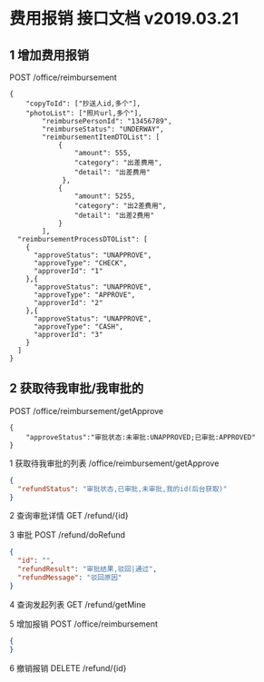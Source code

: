 # 费用报销 接口文档 v2019.03.21
## 1 增加费用报销
POST /office/reimbursement
```
{
    "copyToId": ["抄送人id,多个"],
    "photoList": ["照片url,多个"],
        "reimbursePersonId": "13456789",
        "reimburseStatus": "UNDERWAY",
        "reimbursementItemDTOList": [
            {
                "amount": 555,
                "category": "出差费用",
                "detail": "出差费用"
             },
            {
                "amount": 5255,
                "category": "出2差费用",
                "detail": "出差2费用"
            }
        ],
  "reimbursementProcessDTOList": [
    {
      "approveStatus": "UNAPPROVE",
      "approveType": "CHECK",
      "approverId": "1"
    },{
      "approveStatus": "UNAPPROVE",
      "approveType": "APPROVE",
      "approverId": "2"
    },{
      "approveStatus": "UNAPPROVE",
      "approveType": "CASH",
      "approverId": "3"
    }
  ]
}
```
## 2 获取待我审批/我审批的
POST /office/reimbursement/getApprove
```
{
    "approveStatus":"审批状态:未审批:UNAPPROVED;已审批:APPROVED"
}
```



1 获取待我审批的列表
/office/reimbursement/getApprove
```JSON
{
  "refundStatus": "审批状态,已审批,未审批,我的id(后台获取)"
}
```

2 查询审批详情
GET /refund/{id}

3 审批
POST /refund/doRefund
```JSON
{
  "id": "",
  "refundResult": "审批结果,驳回|通过",
  "refundMessage": "驳回原因"
}
```

4 查询发起列表
GET /refund/getMine

5 增加报销
POST /office/reimbursement
```JSON
{
}
```

6 撤销报销
DELETE /refund/{id}